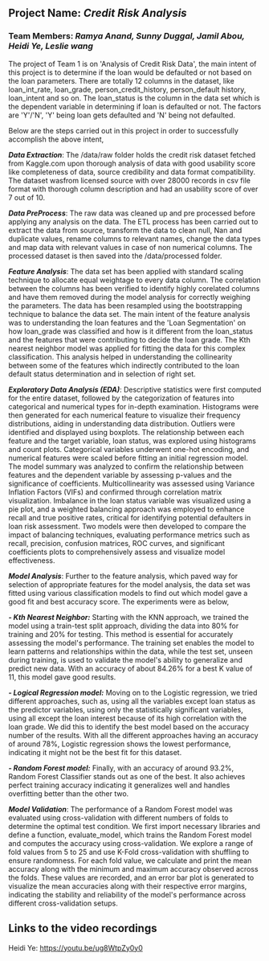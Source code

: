## Project Name: *Credit Risk Analysis*

### Team Members: *Ramya Anand, Sunny Duggal, Jamil Abou, Heidi Ye, Leslie wang*

The project of Team 1 is on 'Analysis of Credit Risk Data', the main intent of this project is to determine if the loan would be defaulted or not based on the loan parameters. There are totally 12 columns in the dataset, like loan_int_rate, loan_grade, person_credit_history, person_default history, loan_intent and so on. The loan_status is the column in the data set which is the dependent variable in determining if loan is defaulted or not. The factors are 'Y'/'N', 'Y' being loan gets defaulted and 'N' being not defaulted.

Below are the steps carried out in this project in order to successfully accomplish the above intent,

***Data Extraction***: The /data/raw folder holds the credit risk dataset fetched from Kaggle.com upon thorough analysis of data with good usability score like completeness of data, source credibility and data format compatibility. The dataset wasfrom licensed source with over 28000 records in csv file format with thorough column description and had an usability score of over 7 out of 10.

***Data PreProcess***: The raw data was cleaned up and pre processed before applying any analysis on the data. The ETL process has been carried out to extract the data from source, transform the data to clean null, Nan and duplicate values, rename columns to relevant names, change the data types and map data with relevant values in case of non numerical columns. The processed dataset is then saved into the /data/processed folder.

***Feature Analysis***: The data set has been applied with standard scaling technique to allocate equal weightage to every data column. The correlation between the columns has been verified to identify highly corelated columns and have them removed during the model analysis for correctly weighing the parameters. The data has been resampled using the bootstrapping technique to balance the data set. 
The main intent of the feature analysis was to understanding the loan features and the 'Loan Segmentation' on how loan_grade was classified and how is it different from the loan_status and the features that were contributing to decide the loan grade. The Kth nearest neighbor model was applied for fitting the data for this complex classification. This analysis helped in understanding the collinearity between some of the features which indirectly contributed to the loan default status determination and in selection of right set.

***Exploratory Data Analysis (EDA)***: Descriptive statistics were first computed for the entire dataset, followed by the categorization of features into categorical and numerical types for in-depth examination. Histograms were then generated for each numerical feature to visualize their frequency distributions, aiding in understanding data distribution. Outliers were identified and displayed using boxplots. The relationship between each feature and the target variable, loan status, was explored using histograms and count plots. Categorical variables underwent one-hot encoding, and numerical features were scaled before fitting an initial regression model. The model summary was analyzed to confirm the relationship between features and the dependent variable by assessing p-values and the significance of coefficients. Multicollinearity was assessed using Variance Inflation Factors (VIFs) and confirmed through correlation matrix visualization. Imbalance in the loan status variable was visualized using a pie plot, and a weighted balancing approach was employed to enhance recall and true positive rates, critical for identifying potential defaulters in loan risk assessment. Two models were then developed to compare the impact of balancing techniques, evaluating performance metrics such as recall, precision, confusion matrices, ROC curves, and significant coefficients plots to comprehensively assess and visualize model effectiveness.

***Model Analysis***: Further to the feature analysis, which paved way for selection of appropriate features for the model analysis, the data set was fitted using various classification models to find out which model gave a good fit and best accuracy score. The experiments were as below,
  
  ***- Kth Nearest Neighbor:***
Starting with the KNN approach, we trained the model using a train-test split approach, dividing the data into 80% for training and 20% for testing. This method is essential for accurately assessing the model's performance. The training set enables the model to learn patterns and relationships within the data, while the test set, unseen during training, is used to validate the model's ability to generalize and predict new data. With an accuracy of about 84.26% for a best K value of 11, this model gave good results.

  ***- Logical Regression model:***
  Moving on to the Logistic regression, we tried different approaches, such as, using all the variables except loan status as the predictor variables, using only the statistically significant variables, using all except the loan interest because of its high correlation with the loan grade. We did this to identify the best model based on the accuracy number of the results. With all the different approaches having an accuracy of around 78%, Logistic regression shows the lowest performance, indicating it might not be the best fit for this dataset.

  ***- Random Forest model:***
  Finally, with an accuracy of around 93.2%, Random Forest Classifier stands out as one of the best. It also achieves perfect training accuracy indicating it generalizes well and handles overfitting better than the other two.

***Model Validation***: The performance of a Random Forest model was evaluated using cross-validation with different numbers of folds to determine the optimal test condition. We first import necessary libraries and define a function, evaluate_model, which trains the Random Forest model and computes the accuracy using cross-validation. We explore a range of fold values from 5 to 25 and use K-Fold cross-validation with shuffling to ensure randomness. For each fold value, we calculate and print the mean accuracy along with the minimum and maximum accuracy observed across the folds. These values are recorded, and an error bar plot is generated to visualize the mean accuracies along with their respective error margins, indicating the stability and reliability of the model's performance across different cross-validation setups. 

## Links to the video recordings

Heidi Ye: https://youtu.be/ug8WtpZy0y0
